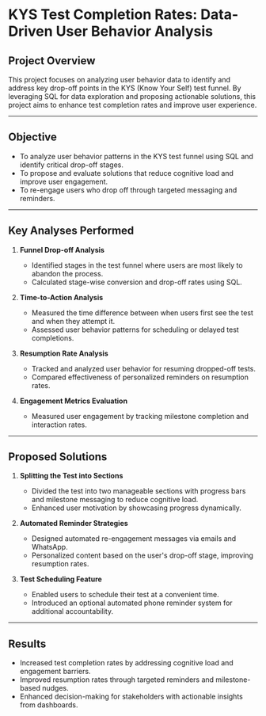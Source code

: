 # KYS Test Completion Rates: Data-Driven User Behavior Analysis

## Project Overview
This project focuses on analyzing user behavior data to identify and address key drop-off points in the KYS (Know Your Self) test funnel. By leveraging SQL for data exploration and proposing actionable solutions, this project aims to enhance test completion rates and improve user experience.

---

## Objective
- To analyze user behavior patterns in the KYS test funnel using SQL and identify critical drop-off stages.
- To propose and evaluate solutions that reduce cognitive load and improve user engagement.
- To re-engage users who drop off through targeted messaging and reminders.

---

## Key Analyses Performed
1. **Funnel Drop-off Analysis**
   - Identified stages in the test funnel where users are most likely to abandon the process.
   - Calculated stage-wise conversion and drop-off rates using SQL.
   
2. **Time-to-Action Analysis**
   - Measured the time difference between when users first see the test and when they attempt it.
   - Assessed user behavior patterns for scheduling or delayed test completions.

3. **Resumption Rate Analysis**
   - Tracked and analyzed user behavior for resuming dropped-off tests.
   - Compared effectiveness of personalized reminders on resumption rates.

4. **Engagement Metrics Evaluation**
   - Measured user engagement by tracking milestone completion and interaction rates.

---

## Proposed Solutions
1. **Splitting the Test into Sections**
   - Divided the test into two manageable sections with progress bars and milestone messaging to reduce cognitive load.
   - Enhanced user motivation by showcasing progress dynamically.

2. **Automated Reminder Strategies**
   - Designed automated re-engagement messages via emails and WhatsApp.
   - Personalized content based on the user's drop-off stage, improving resumption rates.

3. **Test Scheduling Feature**
   - Enabled users to schedule their test at a convenient time.
   - Introduced an optional automated phone reminder system for additional accountability.

---

## Results
- Increased test completion rates by addressing cognitive load and engagement barriers.
- Improved resumption rates through targeted reminders and milestone-based nudges.
- Enhanced decision-making for stakeholders with actionable insights from dashboards.
